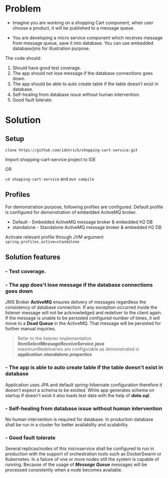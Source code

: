 # Problem

- Imagine you are working on a shopping Cart component, when user choose a product, it will be published to a message queue.

-  You are developing a micro service component which receives message from message queue, save it into database. You can use embedded database/jms for illustration purpose.

The code should:

1. Should have good test coverage.
2. The app should not lose message if the database connections goes down.
3. The app should be able to auto create table if the table doesn’t exist in database.
4. Self-healing from database issue without human intervention.
5. Good fault tolerate.

# Solution

## Setup

`clone https://github.com/idotrick/shopping-cart-service.git`

Import shopping-cart-service project to IDE

OR

`cd shopping-cart-service` and `mvn compile`

## Profiles

For demonstration purpose, following profiles are configured. Default profile is configured for demonstration of
embedded ActiveMQ broker.

- Default - Embedded ActiveMQ message broker & embedded H2 DB
- standalone - Standalone ActiveMQ message broker & embedded H2 DB

Activate relevant profile through JVM argument `spring.profiles.active=standalone`

## Solution features

### -  Test coverage.

### -  The app does't lose message if the database connections goes down

JMS Broker **ActiveMQ** ensures delivery of messages regardless the consistency of database connection. If any
exception occurred inside the listener message will not be acknowledged and redeliver to the client again. If the
message is unable to be persisted configured number of times, it will move to a **Dead Queue** in the ActiveMQ. That
message will be persisted for further manual inquiries.

> Refer to the listener implementation ***ItemSelectMessageReceiveService.java***<br>
> maximumRedeliveries are configurable as demonstrated in ***application-standalone.properties***     

### -  The app is able to auto create table if the table doesn't exist in database

Application uses JPA and default spring-hibernate configuration therefore it doesn't expect a schema to be existed. 
While app generates schema on startup if doesn't exist it also loads test data with the help of ***data.sql***.

### - Self-healing from database issue without human intervention

No human intervention is required for database. In production database shall be run in a cluster for better availability 
and scalability.

### - Good fault tolerate

Several replicas/nodes of this microservice shall be configured to run in production with the support of orchestration 
tools such as DockerSwarm or Kubernetes. In a failure of one or more nodes still the system is capable of running.
Because of the usage of ***Message Queue*** messages will be processed consistently when a node becomes available.


